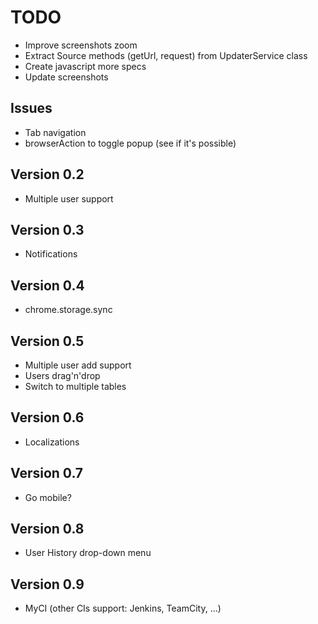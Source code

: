 # TODO

* Improve screenshots zoom
* Extract Source methods (getUrl, request) from UpdaterService class
* Create javascript more specs
* Update screenshots


## Issues

* Tab navigation
* browserAction to toggle popup (see if it's possible)


## Version 0.2

* Multiple user support


## Version 0.3

* Notifications


## Version 0.4

* chrome.storage.sync


## Version 0.5

* Multiple user add support
* Users drag'n'drop
* Switch to multiple tables


## Version 0.6

* Localizations


## Version 0.7

* Go mobile?


## Version 0.8

* User History drop-down menu


## Version 0.9

* MyCI (other CIs support: Jenkins, TeamCity, ...)
